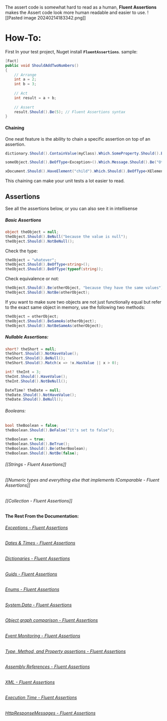 The assert code is somewhat hard to read as a human, **Fluent Assertions** makes the Assert code look more human readable and easier to use.
![[Pasted image 20240214183342.png]]
# How-To:
First In your test project, Nuget install **`FluentAssertions`**.
sample:
```c#
[Fact]
public void ShouldAddTwoNumbers()
{
	// Arrange
	int a = 2;
	int b = 3;
	
	// Act
	int result = a + b;
	
	// Assert
	result.Should().Be(5); // Fluent Assertions syntax
}
```
#### Chaining
One neat feature is the ability to chain a specific assertion on top of an assertion.
```c#
dictionary.Should().ContainValue(myClass).Which.SomeProperty.Should().BeGreaterThan(0);

someObject.Should().BeOfType<Exception>().Which.Message.Should().Be("Other Message");

xDocument.Should().HaveElement("child").Which.Should().BeOfType<XElement>().And.HaveAttribute("attr", "1");
```
This chaining can make your unit tests a lot easier to read.
## Assertions
See all the assertions below, or you can also see it in intellisense
##### Basic Assertions
```c#
object theObject = null;
theObject.Should().BeNull("because the value is null");
theObject.Should().NotBeNull();
```
Check the type:
```c#
theObject = "whatever";
theObject.Should().BeOfType<string>(); 
theObject.Should().BeOfType(typeof(string));
```
Check equivalence or not:
```c#
theObject.Should().Be(otherObject, "because they have the same values");
theObject.Should().NotBe(otherObject);
```
If you want to make sure two objects are not just functionally equal but refer to the exact same object in memory, use the following two methods:
```c#
theObject = otherObject;
theObject.Should().BeSameAs(otherObject);
theObject.Should().NotBeSameAs(otherObject);
```
##### Nullable Assertions:
```c#
short? theShort = null;
theShort.Should().NotHaveValue();
theShort.Should().BeNull();
theShort.Should().Match(x => !x.HasValue || x > 0);

int? theInt = 3;
theInt.Should().HaveValue();
theInt.Should().NotBeNull();

DateTime? theDate = null;
theDate.Should().NotHaveValue();
theDate.Should().BeNull();
```
###### Booleans:
```c#
bool theBoolean = false;
theBoolean.Should().BeFalse("it's set to false");

theBoolean = true;
theBoolean.Should().BeTrue();
theBoolean.Should().Be(otherBoolean);
theBoolean.Should().NotBe(false);
```
###### [[Strings - Fluent Assertions]]
###### [[Numeric types and everything else that implements IComparable - Fluent Assertions]]
###### [[Collection - Fluent Assertions]]
#### The Rest From the Documentation:
###### [Exceptions - Fluent Assertions](https://fluentassertions.com/exceptions/)
###### [Dates & Times - Fluent Assertions](https://fluentassertions.com/datetimespans/)
###### [Dictionaries - Fluent Assertions](https://fluentassertions.com/dictionaries/)
###### [Guids - Fluent Assertions](https://fluentassertions.com/guids/)
###### [Enums - Fluent Assertions](https://fluentassertions.com/enums/)
###### [System.Data - Fluent Assertions](https://fluentassertions.com/data/)
###### [Object graph comparison - Fluent Assertions](https://fluentassertions.com/objectgraphs/)
###### [Event Monitoring - Fluent Assertions](https://fluentassertions.com/eventmonitoring/)
###### [Type, Method, and Property assertions - Fluent Assertions](https://fluentassertions.com/typesandmethods/)
###### [Assembly References - Fluent Assertions](https://fluentassertions.com/assemblies/)
###### [XML - Fluent Assertions](https://fluentassertions.com/xml/)
###### [Execution Time - Fluent Assertions](https://fluentassertions.com/executiontime)
###### [HttpResponseMessages - Fluent Assertions](https://fluentassertions.com/httpresponsemessages/)
